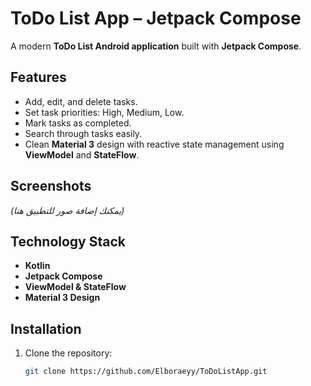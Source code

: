 # ToDo List App – Jetpack Compose

A modern **ToDo List Android application** built with **Jetpack Compose**.

## Features

- Add, edit, and delete tasks.
- Set task priorities: High, Medium, Low.
- Mark tasks as completed.
- Search through tasks easily.
- Clean **Material 3** design with reactive state management using **ViewModel** and **StateFlow**.

## Screenshots

*(يمكنك إضافة صور للتطبيق هنا)*

## Technology Stack

- **Kotlin**
- **Jetpack Compose**
- **ViewModel & StateFlow**
- **Material 3 Design**

## Installation

1. Clone the repository:
   ```bash
   git clone https://github.com/Elboraeyy/ToDoListApp.git

